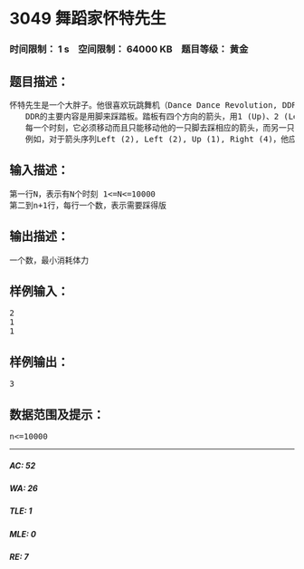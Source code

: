# 3049 舞蹈家怀特先生   
### 时间限制： 1 s&nbsp;&nbsp;&nbsp;&nbsp;空间限制： 64000 KB&nbsp;&nbsp;&nbsp;&nbsp;题目等级： 黄金  
## 题目描述：  

<pre>
怀特先生是一个大胖子。他很喜欢玩跳舞机（Dance Dance Revolution, DDR），甚至希望有一天人家会脚踏“舞蹈家怀特先生”。可惜现在他的动作根本不能称作是在跳舞，尽管每次他都十分投入的表演。这也难怪，有他这样的体型，玩跳舞机是相当费劲的。因此，他希望写一个程序来安排舞步，让他跳起来轻松一些，至少不要每次都汗流浃背。  
　　DDR的主要内容是用脚来踩踏板。踏板有四个方向的箭头，用1 (Up)、2 (Left)、3 (Down)、4 (Right)来代表，中间位置由0来代表。每首歌曲有一个箭头序列，游戏者必须按照或这个序列一次用某一只脚踩相应的踏板。在任何时候，两只脚都不能在同一踏板上，但可以同时待在中心位置0。  
　　每一个时刻，它必须移动而且只能移动他的一只脚去踩相应的箭头，而另一只脚不许移动。跳完一首曲子之后，怀特先生会计算他所消耗的体力。从中心移动到任何一个箭头耗费2单位体力，从任何一个箭头移动到相邻箭头耗费3单位体力，移动到相对的箭头（1和3相对，2和4相对）耗费4单位体力，而留在原地再踩一下只需要1单位。怀特先生应该怎样移动他的双脚（即，对于每个箭头，选一只脚去踩它），才能用最少的体力完成一首给定的舞曲呢？  
　　例如，对于箭头序列Left (2), Left (2), Up (1), Right (4)，他应该分别用左、左、右、右脚去踩，总的体力耗费为2+1+2+3=8单位。
</pre>
  
  
## 输入描述：  

<pre>
第一行N，表示有N个时刻 1<=N<=10000  
第二到n+1行，每行一个数，表示需要踩得版
</pre>
  
  
## 输出描述：  

<pre>
一个数，最小消耗体力
</pre>
  
  
## 样例输入：  

<pre>
2
1
1
</pre>
  
  
## 样例输出：  

<pre>
3
</pre>
  
  
## 数据范围及提示：  

<pre>
n<=10000
</pre>
  
  
***  

##### AC: 52  
##### WA: 26  
##### TLE: 1  
##### MLE: 0  
##### RE: 7  
